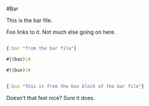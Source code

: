 #Bar

This is the bar file.

Foo links to it. Not much else going on here.

```clojure file: ../tangle/src/core.clj

{:bar "from the bar file"}

#|(baz)|#

#|(bux)|#

```

```clojure source:   bux

{:bux "this is from the bux block of the bar file"}

```


Doesn't that feel nice? Sure it does.
